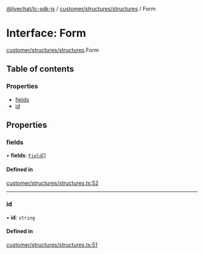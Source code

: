 [@livechat/lc-sdk-js](../README.md) / [customer/structures/structures](../modules/customer_structures_structures.md) / Form

# Interface: Form

[customer/structures/structures](../modules/customer_structures_structures.md).Form

## Table of contents

### Properties

- [fields](customer_structures_structures.Form.md#fields)
- [id](customer_structures_structures.Form.md#id)

## Properties

### fields

• **fields**: [`Field`](customer_structures_structures.Field.md)[]

#### Defined in

[customer/structures/structures.ts:52](https://github.com/livechat/lc-sdk-js/blob/c7b3817/src/customer/structures/structures.ts#L52)

___

### id

• **id**: `string`

#### Defined in

[customer/structures/structures.ts:51](https://github.com/livechat/lc-sdk-js/blob/c7b3817/src/customer/structures/structures.ts#L51)
